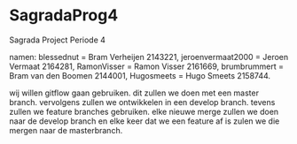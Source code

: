 # SagradaProg4
Sagrada Project Periode 4

namen: 
blessednut = Bram Verheijen 2143221,
jeroenvermaat2000 = Jeroen Vermaat 2164281,
RamonVisser = Ramon Visser 2161669,
brumbrummert = Bram van den Boomen 2144001,
Hugosmeets = Hugo Smeets 2158744.

wij willen gitflow gaan gebruiken. dit zullen we doen met een master branch. vervolgens zullen we ontwikkelen in een develop branch. tevens zullen we feature branches gebruiken. elke nieuwe merge zullen we doen naar de develop branch en elke keer dat we een feature af is zulen we die mergen naar de masterbranch.

